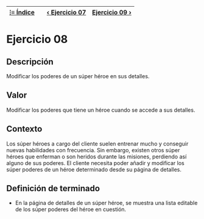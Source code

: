 | [⁝≡ Índice](./README.md) || [‹ Ejercicio 07](./Ejercicio%2007.md) | [Ejercicio 09 ›](./Ejercicio%2009.md) |
| --- | --- | --- | --- |

# Ejercicio 08

## Descripción

Modificar los poderes de un súper héroe en sus detalles.

## Valor

Modificar los poderes que tiene un héroe cuando se accede a sus detalles.

## Contexto

Los súper héroes a cargo del cliente suelen entrenar mucho y conseguir nuevas habilidades con frecuencia. Sin embargo, existen otros súper héroes que enferman o son heridos durante las misiones, perdiendo así alguno de sus poderes. El cliente necesita poder añadir y modificar los súper poderes de un héroe determinado desde su página de detalles.

## Definición de terminado

- En la página de detalles de un súper héroe, se muestra una lista editable de los súper poderes del héroe en cuestión.
